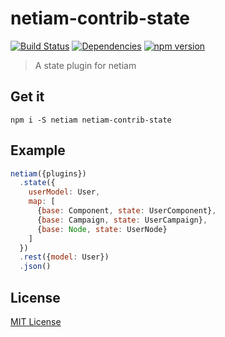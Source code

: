 # netiam-contrib-state

[![Build Status](https://travis-ci.org/netiam/contrib-state.svg)](https://travis-ci.org/netiam/contrib-state)
[![Dependencies](https://david-dm.org/netiam/contrib-state.svg)](https://david-dm.org/netiam/contrib-state)
[![npm version](https://badge.fury.io/js/netiam-contrib-state.svg)](http://badge.fury.io/js/netiam-contrib-state)

> A state plugin for netiam

## Get it

```
npm i -S netiam netiam-contrib-state
```

## Example

```js
netiam({plugins})
  .state({
    userModel: User,
    map: [
      {base: Component, state: UserComponent},
      {base: Campaign, state: UserCampaign},
      {base: Node, state: UserNode}
    ]
  })
  .rest({model: User})
  .json()
```

## License

[MIT License](http://en.wikipedia.org/wiki/MIT_License)
